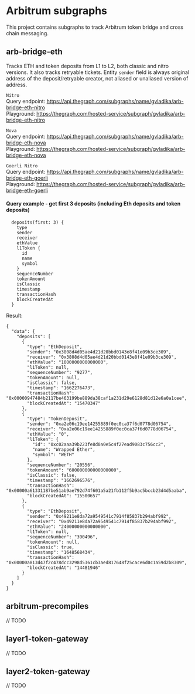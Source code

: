 # Arbitrum subgraphs

This project contains subgraphs to track Arbitrum token bridge and cross chain messaging.

## arb-bridge-eth

Tracks ETH and token deposits from L1 to L2, both classic and nitro versions. It also tracks retryable tickets. Entity `sender` field is always original address of the deposit/retryable creator, not aliased or unaliased version of address.

`Nitro`  
Query endpoint: https://api.thegraph.com/subgraphs/name/gvladika/arb-bridge-eth-nitro  
Playground: https://thegraph.com/hosted-service/subgraph/gvladika/arb-bridge-eth-nitro

`Nova`  
Query endpoint: https://api.thegraph.com/subgraphs/name/gvladika/arb-bridge-eth-nova  
Playground: https://thegraph.com/hosted-service/subgraph/gvladika/arb-bridge-eth-nova

`Goerli Nitro`  
Query endpoint: https://api.thegraph.com/subgraphs/name/gvladika/arb-bridge-eth-goerli  
Playground: https://thegraph.com/hosted-service/subgraph/gvladika/arb-bridge-eth-goerli

#### Query example - get first 3 deposits (including Eth deposits and token deposits)

```
  deposits(first: 3) {
    type
    sender
    receiver
    ethValue
    l1Token {
      id
      name
      symbol
    }
    sequenceNumber
    tokenAmount
    isClassic
    timestamp
    transactionHash
    blockCreatedAt
  }
```

Result:

```
{
  "data": {
    "deposits": [
      {
        "type": "EthDeposit",
        "sender": "0x3808d4d05ae4d21d20bbd0143e8f41e09b3ce309",
        "receiver": "0x3808d4d05ae4d21d20bbd0143e8f41e09b3ce309",
        "ethValue": "1000000000000000",
        "l1Token": null,
        "sequenceNumber": "9277",
        "tokenAmount": null,
        "isClassic": false,
        "timestamp": "1662276473",
        "transactionHash": "0x00000947484b2117be463199be889da38caf1a231d29e6128d81d12e6a0a1cee",
        "blockCreatedAt": "15470347"
      },
      {
        "type": "TokenDeposit",
        "sender": "0xa2e06c19ee14255889f0ec0ca37f6d0778d06754",
        "receiver": "0xa2e06c19ee14255889f0ec0ca37f6d0778d06754",
        "ethValue": "0",
        "l1Token": {
          "id": "0xc02aaa39b223fe8d0a0e5c4f27ead9083c756cc2",
          "name": "Wrapped Ether",
          "symbol": "WETH"
        },
        "sequenceNumber": "20556",
        "tokenAmount": "600000000000000000",
        "isClassic": false,
        "timestamp": "1662696576",
        "transactionHash": "0x00000a61331187be51ab9ae792d74f601a5a21fb112f5b9ac5bccb23d4d5aaba",
        "blockCreatedAt": "15500657"
      },
      {
        "type": "EthDeposit",
        "sender": "0x49211e8da72a9549541c7914f85837b294abf992",
        "receiver": "0x49211e8da72a9549541c7914f85837b294abf992",
        "ethValue": "24000000000000000",
        "l1Token": null,
        "sequenceNumber": "390496",
        "tokenAmount": null,
        "isClassic": true,
        "timestamp": "1648568434",
        "transactionHash": "0x00000a813d47f2c478dcc3298d5361cb3aed817648f25cace6d0c1a59d2b8309",
        "blockCreatedAt": "14481946"
      }
    ]
  }
}
```

## arbitrum-precompiles

// TODO

## layer1-token-gateway

// TODO

## layer2-token-gateway

// TODO
